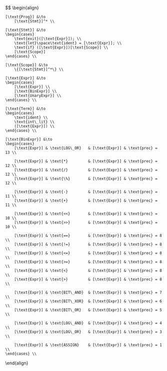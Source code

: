 $$
\begin{align}

	[\text{Prog}] &\to 
		[\text{Stmt}]^* \\
	
	[\text{Stmt}] &\to 
	\begin{cases}
		\text{exit}([\text{Expr}]); \\
		\text{let}\space\text{ident} = [\text{Expr}]; \\ 
		\text{if} ([\text{Expr}])[\text{Scope}] \\
		[\text{Scope}]
	\end{cases} \\ 

	[\text{Scope}] &\to 
		\{[\text{Stmt}]^*\} \\

	[\text{Expr}] &\to 
	\begin{cases}
		[\text{Expr}] \\
		[\text{BinExpr}] \\
		[\text{UnaryExpr}] \\
	\end{cases} \\

	[\text{Term}] &\to
	\begin{cases}
		\text{ident} \\
		\text{int\_lit} \\
		([\text{Expr}]) \\
	\end{cases} \\

	[\text{BinExpr}] &\to 
	\begin{cases}
		[\text{Expr}] & \text{LOG\_OR}   & [\text{Expr}] & \text{prec} = 13 \\

		[\text{Expr}] & \text{*} 		 & [\text{Expr}] & \text{prec} = 12 \\
		[\text{Expr}] & \text{/} 		 & [\text{Expr}] & \text{prec} = 12 \\
		[\text{Expr}] & \text{\%} 		 & [\text{Expr}] & \text{prec} = 12 \\
				 
		[\text{Expr}] & \text{-} 		 & [\text{Expr}] & \text{prec} = 11 \\
		[\text{Expr}] & \text{+} 		 & [\text{Expr}] & \text{prec} = 11 \\ 
		
		[\text{Expr}] & \text{<<} 		 & [\text{Expr}] & \text{prec} = 10 \\ 
		[\text{Expr}] & \text{>>} 		 & [\text{Expr}] & \text{prec} = 10 \\ 

		[\text{Expr}] & \text{==}  		 & [\text{Expr}] & \text{prec} = 8  \\
		[\text{Expr}] & \text{!=} 		 & [\text{Expr}] & \text{prec} = 8  \\
		[\text{Expr}] & \text{<=} 		 & [\text{Expr}] & \text{prec} = 8  \\ 
		[\text{Expr}] & \text{>=} 		 & [\text{Expr}] & \text{prec} = 8  \\
		[\text{Expr}] & \text{<}  		 & [\text{Expr}] & \text{prec} = 8  \\
		[\text{Expr}] & \text{>}  		 & [\text{Expr}] & \text{prec} = 8  \\
		
		[\text{Expr}] & \text{BIT\_AND}  & [\text{Expr}] & \text{prec} = 7  \\
		[\text{Expr}] & \text{BIT\_XOR}  & [\text{Expr}] & \text{prec} = 6  \\
		[\text{Expr}] & \text{BIT\_OR}   & [\text{Expr}] & \text{prec} = 5  \\

		[\text{Expr}] & \text{LOG\_AND}  & [\text{Expr}] & \text{prec} = 4  \\
		[\text{Expr}] & \text{LOG\_OR}   & [\text{Expr}] & \text{prec} = 3  \\
		
		[\text{Expr}] & \text{ASSIGN}    & [\text{Expr}] & \text{prec} = 1  \\
	\end{cases} \\
\end{align}